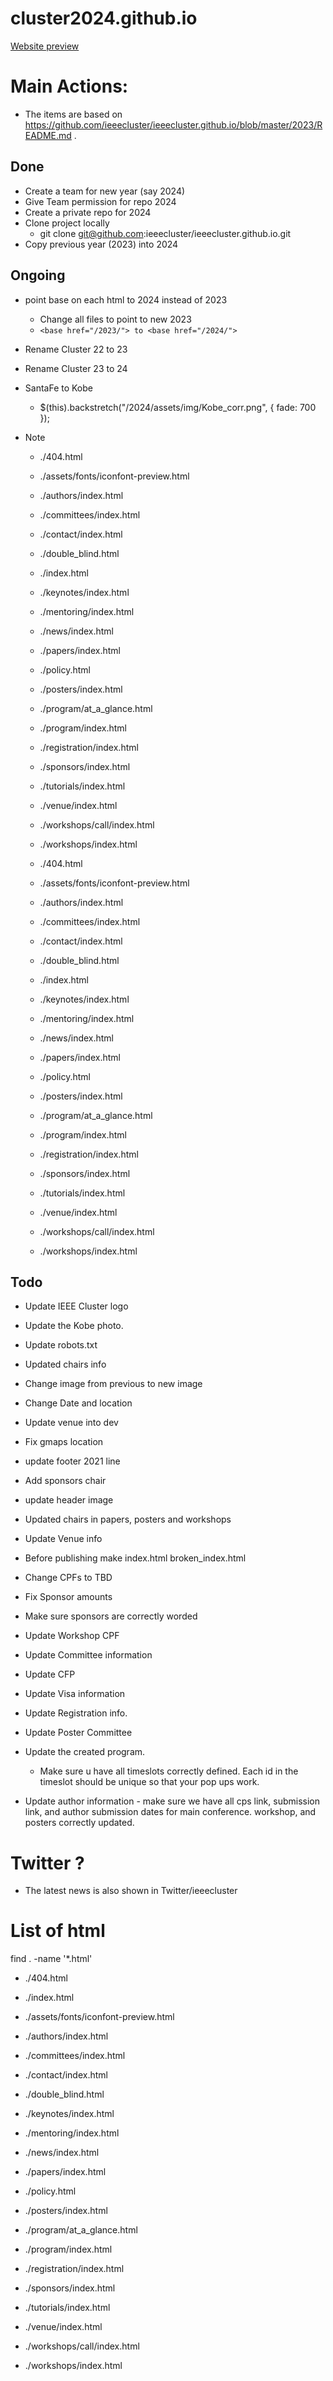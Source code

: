 # cluster2024.github.io
[Website preview](https://hirota-na.github.io/2024/)

# Main Actions:
- The items are based on https://github.com/ieeecluster/ieeecluster.github.io/blob/master/2023/README.md .

## Done
- Create a team for new year (say 2024)
- Give Team permission for repo 2024
- Create a private repo for 2024
- Clone project locally
  - git clone git@github.com:ieeecluster/ieeecluster.github.io.git
- Copy previous year (2023) into 2024

## Ongoing
- point base on each html to 2024 instead of 2023
  - Change all files to point to new 2023
  - ```<base href="/2023/"> to <base href="/2024/">```
- Rename Cluster 22 to 23
- Rename Cluster 23 to 24
- SantaFe to Kobe
  - $(this).backstretch("/2024/assets/img/Kobe_corr.png", { fade: 700 });

- Note
  - ./404.html
  - ./assets/fonts/iconfont-preview.html
  - ./authors/index.html
  - ./committees/index.html
  - ./contact/index.html
  - ./double_blind.html
  - ./index.html
  - ./keynotes/index.html
  - ./mentoring/index.html
  - ./news/index.html
  - ./papers/index.html
  - ./policy.html
  - ./posters/index.html
  - ./program/at_a_glance.html
  - ./program/index.html
  - ./registration/index.html
  - ./sponsors/index.html
  - ./tutorials/index.html
  - ./venue/index.html
  - ./workshops/call/index.html
  - ./workshops/index.html

  - ./404.html
  - ./assets/fonts/iconfont-preview.html
  - ./authors/index.html
  - ./committees/index.html
  - ./contact/index.html
  - ./double_blind.html
  - ./index.html
  - ./keynotes/index.html
  - ./mentoring/index.html
  - ./news/index.html
  - ./papers/index.html
  - ./policy.html
  - ./posters/index.html
  - ./program/at_a_glance.html
  - ./program/index.html
  - ./registration/index.html
  - ./sponsors/index.html
  - ./tutorials/index.html
  - ./venue/index.html
  - ./workshops/call/index.html
  - ./workshops/index.html



## Todo
- Update IEEE Cluster logo
- Update the Kobe photo.

- Update robots.txt
- Updated chairs info
- Change image from previous to new image
- Change Date and location
- Update venue into dev
- Fix gmaps location
- update footer 2021 line
- Add sponsors chair
- update header image
- Updated chairs in papers, posters and workshops
- Update Venue info
- Before publishing make index.html broken_index.html
- Change CPFs to TBD
- Fix Sponsor amounts
- Make sure sponsors are correctly worded
- Update Workshop CPF
- Update Committee information
- Update CFP
- Update Visa information
- Update Registration info.
- Update Poster Committee
- Update the created program.
  - Make sure u have all timeslots correctly defined. Each id in the timeslot should be unique so that your pop ups work.  
- Update author information - make sure we have all cps link, submission link, and author submission dates for main conference. workshop, and posters correctly updated.

# Twitter ?
- The latest news is also shown in Twitter/ieeecluster

# List of html
find . -name '*.html'
- ./404.html
- ./index.html

- ./assets/fonts/iconfont-preview.html
- ./authors/index.html
- ./committees/index.html
- ./contact/index.html
- ./double_blind.html
- ./keynotes/index.html
- ./mentoring/index.html
- ./news/index.html
- ./papers/index.html
- ./policy.html
- ./posters/index.html
- ./program/at_a_glance.html
- ./program/index.html
- ./registration/index.html
- ./sponsors/index.html
- ./tutorials/index.html
- ./venue/index.html
- ./workshops/call/index.html
- ./workshops/index.html


